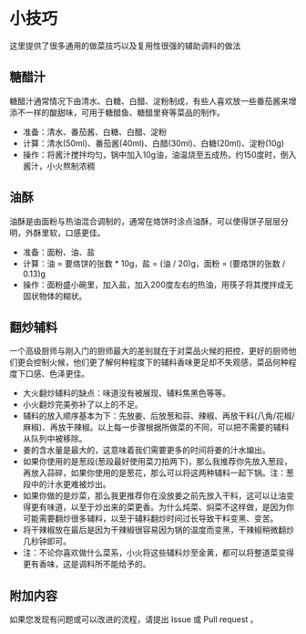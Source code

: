 # 小技巧

这里提供了很多通用的做菜技巧以及复用性很强的辅助调料的做法

## 糖醋汁

糖醋汁通常情况下由清水、白糖、白醋、淀粉制成，有些人喜欢放一些番茄酱来增添不一样的酸甜味，可用于糖醋鱼、糖醋里脊等菜品的制作。

* 准备：清水、番茄酱、白糖、白醋、淀粉
* 计算：清水(50ml)、番茄酱(40ml)、白醋(30ml)、白糖(20ml)、淀粉(10g)
* 操作：将酱汁搅拌均匀，锅中加入10g油，油温烧至五成热，约150度时，倒入酱汁，小火熬制浓稠

## 油酥

油酥是由面粉与热油混合调制的，通常在烙饼时涂点油酥，可以使得饼子层层分明，外酥里软，口感更佳。

* 准备：面粉、油、盐
* 计算：油 = 要烙饼的张数 * 10g，盐 = (油 / 20)g，面粉 = (要烙饼的张数 / 0.13)g
* 操作：面粉盛小碗里，加入盐，加入200度左右的热油，用筷子将其搅拌成无固状物体的糊状。

## 翻炒辅料

一个高级厨师与刚入门的厨师最大的差别就在于对菜品火候的把控，更好的厨师他们更会控制火候，他们更了解何种程度下的辅料香味更足却不失观感，菜品何种程度下口感、色泽更佳。

* 大火翻炒辅料的缺点：味道没有被展现、辅料焦黑色等等。
* 小火翻炒完美弥补了以上的不足。
* 辅料的放入顺序基本为下：先放姜、后放葱和蒜、辣椒、再放干料(八角/花椒/麻椒)、再放干辣椒。以上每一步骤根据所做菜的不同，可以把不需要的辅料从队列中被移除。
* 姜的含水量是最大的，这意味着我们需要更多的时间将姜的汁水煸出。
* 如果你使用的是葱段(葱段最好使用菜刀拍两下)，那么我推荐你先放入葱段，再放入蒜碎，如果你使用的是葱花，那么可以将这两种辅料一起下锅。注：葱段中的汁水更难被炒出。
* 如果你做的是炒菜，那么我更推荐你在没放姜之前先放入干料，这可以让油变得更有味道，以至于炒出来的菜更香。为什么炖菜、焖菜不这样做，是因为你可能需要翻炒很多辅料，以至于辅料翻炒时间过长导致干料变黑、变苦。
* 将干辣椒放在最后是因为干辣椒很容易因为锅的温度而变黑，干辣椒稍微翻炒几秒钟即可。
* 注：不论你喜欢做什么菜系，小火将这些辅料炒至金黄，都可以将整道菜变得更有香味，这是调料所不能给予的。

## 附加内容

如果您发现有问题或可以改进的流程，请提出 Issue 或 Pull request 。

